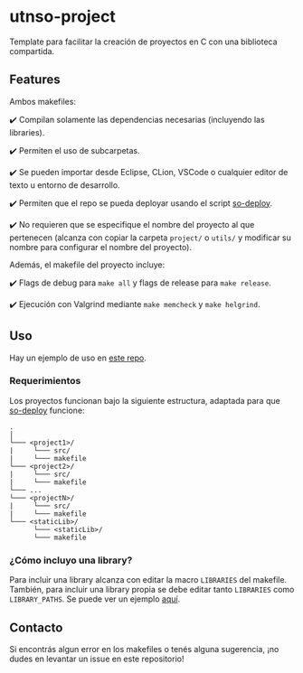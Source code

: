 # utnso-project
Template para facilitar la creación de proyectos en C con una biblioteca 
compartida.

## Features

Ambos makefiles:

✔️ Compilan solamente las dependencias necesarias (incluyendo las libraries).

✔️ Permiten el uso de subcarpetas.

✔️ Se pueden importar desde Eclipse, CLion, VSCode o cualquier editor de texto u
 entorno de desarrollo.

✔️ Permiten que el repo se pueda deployar usando el script 
[so-deploy](https://github.com/sisoputnfrba/so-deploy).

✔️ No requieren que se especifique el nombre del proyecto al que pertenecen 
(alcanza con copiar la carpeta `project/` o `utils/` y modificar su nombre para 
configurar el nombre del proyecto).

Además, el makefile del proyecto incluye:

✔️ Flags de debug para `make all` y flags de release para `make release`.

✔️ Ejecución con Valgrind mediante `make memcheck` y `make helgrind`.

## Uso

Hay un ejemplo de uso en 
[este repo](https://github.com/RaniAgus/utnso-project-example). 

### Requerimientos

Los proyectos funcionan bajo la siguiente estructura, adaptada para que 
[so-deploy](https://github.com/sisoputnfrba/so-deploy) funcione:
```
.
│  
└─── <project1>/
|     └─── src/
|     └─── makefile
└─── <project2>/
|     └─── src/
|     └─── makefile
└─── ...
└─── <projectN>/
|     └─── src/
|     └─── makefile
└─── <staticLib>/
      └─── <staticLib>/
      └─── makefile
```

### ¿Cómo incluyo una library?

Para incluir una library alcanza con editar la macro `LIBRARIES` del makefile. 
También, para incluir una library propia se debe editar tanto `LIBRARIES` como 
`LIBRARY_PATHS`. Se puede ver un ejemplo 
[aquí](https://github.com/RaniAgus/utnso-project-example/commit/adc00988e951a6c2a4b07cdcd0412b40d5a2ef55).

## Contacto

Si encontrás algun error en los makefiles o tenés alguna sugerencia, ¡no dudes 
en levantar un issue en este repositorio!

